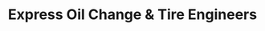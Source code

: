 ---
title: "Express Oil Change & Tire Engineers"
url: /cullman/express-oil-change-and-tire-engineers/
shop: tyres
---